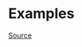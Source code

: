 


# Examples


[Source](http://www.rubydoc.info/gems/rubocop/RuboCop/Cop/Layout/SpaceInsideBrackets)